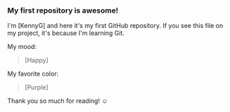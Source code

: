 ### My first repository is awesome!

I'm [KennyG] and here it's my first GitHub repository.
If you see this file on my project, it's because I'm learning Git.

My mood:

> [Happy]

My favorite color:

> [Purple]

Thank you so much for reading! ☺
